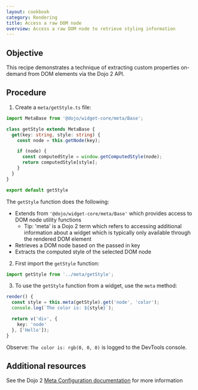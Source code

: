 ```yaml
---
layout: cookbook
category: Rendering
title: Access a raw DOM node
overview: Access a raw DOM node to retrieve styling information
---
```


## Objective

This recipe demonstrates a technique of extracting custom properties on-demand from DOM elements via the Dojo 2 API.

## Procedure

1. Create a `meta/getStyle.ts` file:

```ts
import MetaBase from '@dojo/widget-core/meta/Base';

class getStyle extends MetaBase {
  get(key: string, style: string) {
    const node = this.getNode(key);

    if (node) {
      const computedStyle = window.getComputedStyle(node);
      return computedStyle[style];
    }
  }
}

export default getStyle
```

The `getStyle` function does the following:

* Extends from `'@dojo/widget-core/meta/Base'` which provides access to DOM node utility functions
  - Tip: 'meta' is a Dojo 2 term which refers to accessing additional information about a widget which is typically only available through the rendered DOM element
* Retrieves a DOM node based on the passed in key
* Extracts the computed style of the selected DOM node

2. First import the `getStyle` function:

```ts
import getStyle from '../meta/getStyle';
```

3. To use the `getStyle` function from a widget, use the `meta` method:

```ts
render() {
  const style = this.meta(getStyle).get('node', 'color');
  console.log(`The color is: ${style}`);

  return v('div', {
    key: 'node'
  }, ['Hello']);
}
```

Observe: `The color is: rgb(0, 0, 0)` is logged to the DevTools console.

## Additional resources

See the Dojo 2 [Meta Configuration documentation](https://github.com/dojo/widget-core#meta-configuration) for more information